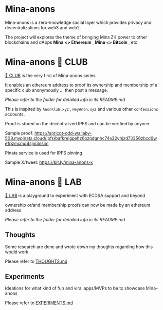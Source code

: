# Mina-anons
Mina-anons is a zero-knowledge social layer which provides privacy and decentralizations for web3 and web2.

The project will explores the theme of bringing Mina ZK power to other blockchains and dApps
**Mina <> Ethereum** , **Mina <> Bitcoin** , etc

# Mina-anons 🎊 CLUB

[🎊 CLUB](club) is the very first of Mina-anons series

It enables an ethereum address to proof its ownership and membership of a specific club anonymously ...
then post a message.

_Please refer to the folder for detailed info in its README.md_

This is inspired by `AnonKlub.xyz` , `HeyAnon.xyz` and various other `confessions` accounts.

Proof is stored on the decentralized IPFS and can be verified by anyone.

Sample proof: https://apricot-odd-wallaby-508.mypinata.cloud/ipfs/bafkreigpehz6ozqdgnhc74a32yhjzd73356zbcd6wefpzmcmd4sjm3nsim

Pinata service is used for IPFS pinning.

Sample X/tweet: https://bit.ly/mina-anons-x

# Mina-anons 🔬 LAB

[🔬 LAB](lab) is a playground to experiment with ECDSA support and beyond

ownership or/and membership proofs can now be made by an ethereum address

_Please refer to the folder for detailed info in its README.md_

## Thoughts
Some research are done and wrote down my thoughts regarding how this would work

Please refer to [THOUGHTS.md](THOUGHTS.md)

## Experiments
Ideations for what kind of fun and viral apps/MVPs to be to showcase Mina-anons

Please refer to [EXPERIMENTS.md](EXPERIMENTS.md)
